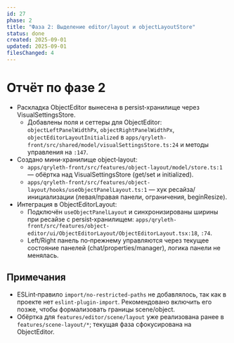 ```yaml
---
id: 27
phase: 2
title: "Фаза 2: Выделение editor/layout и objectLayoutStore"
status: done
created: 2025-09-01
updated: 2025-09-01
filesChanged: 4
---
```


# Отчёт по фазе 2

- Раскладка ObjectEditor вынесена в persist‑хранилище через VisualSettingsStore.
  - Добавлены поля и сеттеры для ObjectEditor: `objectLeftPanelWidthPx`, `objectRightPanelWidthPx`, `objectEditorLayoutInitialized` в `apps/qryleth-front/src/shared/model/visualSettingsStore.ts:24` и методы управления на `:147`.
- Создано мини‑хранилище object‑layout:
  - `apps/qryleth-front/src/features/object-layout/model/store.ts:1` — обёртка над VisualSettingsStore (get/set и initialized).
  - `apps/qryleth-front/src/features/object-layout/hooks/useObjectPanelLayout.ts:1` — хук ресайза/инициализации (левая/правая панели, ограничения, beginResize).
- Интеграция в ObjectEditorLayout:
  - Подключён `useObjectPanelLayout` и синхронизированы ширины при ресайзе с persist‑хранилищем: `apps/qryleth-front/src/features/object-editor/ui/ObjectEditorLayout/ObjectEditorLayout.tsx:18`, `:74`.
  - Left/Right панель по‑прежнему управляются через текущее состояние панелей (chat/properties/manager), логика панели не менялась.

## Примечания
- ESLint‑правило `import/no-restricted-paths` не добавлялось, так как в проекте нет `eslint-plugin-import`. Рекомендовано включить его позже, чтобы формализовать границы scene/object.
- Обёртка для `features/editor/scene/layout` уже реализована ранее в `features/scene-layout/*`; текущая фаза сфокусирована на ObjectEditor.

